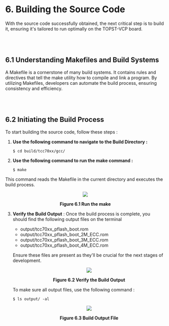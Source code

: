 #  6. Building the Source Code

With the source code successfully obtained, the next critical step is to build it, ensuring it's tailored to run optimally on the TOPST-VCP board.

<br/><br/>

## 6.1 Understanding Makefiles and Build Systems

A Makefile is a cornerstone of many build systems. It contains rules and directives that tell the make utility how to compile and link a program. By utilizing Makefiles, developers can automate the build process, ensuring consistency and efficiency.

<br/><br/>

## 6.2 Initiating the Build Process

To start building the source code, follow these steps :

1. **Use the following command to navigate to the Build Directory :**

    ```
    $ cd build/tcc70xx/gcc/
    ```

2. **Use the following command to run the make command :**

    ```
    $ make
    ```

This command reads the Makefile in the current directory and executes the build process.

<p align="center">
    <img src="https://github.com/topst-development/Documentation/assets/161264431/1e443b67-70d0-4021-97bd-8eb661f8eaaf">
</p>
<p align="center"><strong>Figure 6.1 Run the make</strong></p>

3. **Verify the Build Output** : Once the build process is complete, you should find the following output files on the terminal
    - output/tcc70xx_pflash_boot.rom
    - output/tcc70xx_pflash_boot_2M_ECC.rom
    - output/tcc70xx_pflash_boot_3M_ECC.rom
    - output/tcc70xx_pflash_boot_4M_ECC.rom

    Ensure these files are present as they'll be crucial for the next stages of development.
    <p align="center">
        <img src="https://github.com/topst-development/Documentation/assets/161264431/e2f47e5a-da15-476e-9258-44e72f8a826d">
    </p>
    <p align="center"><strong>Figure 6.2 Verify the Build Output</strong></p>
    To make sure all output files, use the following command :   
    
    ```
    $ ls output/ -al
    ```

    <p align="center">
        <img src="https://github.com/topst-development/Documentation/assets/161264431/8e148975-ff57-417b-9682-28ad040ef5ad">
    </p>
    <p align="center"><strong>Figure 6.3 Build Output File</strong></p>
